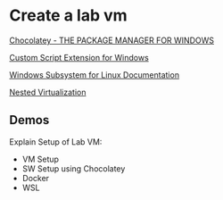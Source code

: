 # Create a lab vm

[Chocolatey - THE PACKAGE MANAGER FOR WINDOWS](https://chocolatey.org/)

[Custom Script Extension for Windows](https://docs.microsoft.com/en-us/azure/virtual-machines/extensions/custom-script-windows)

[Windows Subsystem for Linux Documentation](https://docs.microsoft.com/en-us/windows/wsl/)

[Nested Virtualization](https://docs.microsoft.com/en-us/azure/lab-services/how-to-enable-nested-virtualization-template-vm)

## Demos

Explain Setup of Lab VM:

- VM Setup
- SW Setup using Chocolatey
- Docker
- WSL   
